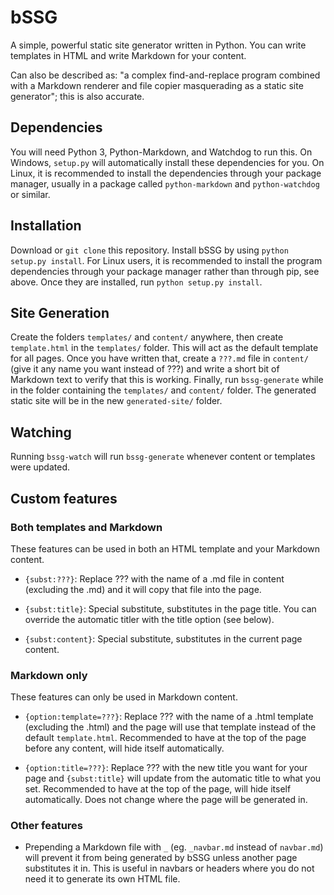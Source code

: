 # bSSG
A simple, powerful static site generator written in Python. You can write templates in HTML and write Markdown for your content.

Can also be described as: "a complex find-and-replace program combined with a Markdown renderer and file copier masquerading as a static site generator"; this is also accurate.

## Dependencies
You will need Python 3, Python-Markdown, and Watchdog to run this. On Windows, `setup.py` will automatically install these dependencies for you. On Linux, it is recommended to install the dependencies through your package manager, usually in a package called `python-markdown` and `python-watchdog` or similar.

## Installation
Download or `git clone` this repository. Install bSSG by using `python setup.py install`. For Linux users, it is recommended to install the program dependencies through your package manager rather than through pip, see above. Once they are installed, run `python setup.py install`.

## Site Generation
Create the folders `templates/` and `content/` anywhere, then create `template.html` in the `templates/` folder. This will act as the default template for all pages. Once you have written that, create a `???.md` file in `content/` (give it any name you want instead of ???) and write a short bit of Markdown text to verify that this is working. Finally, run `bssg-generate` while in the folder containing the `templates/` and `content/` folder. The generated static site will be in the new `generated-site/` folder.

## Watching
Running `bssg-watch` will run `bssg-generate` whenever content or templates were updated.

## Custom features

### Both templates and Markdown
These features can be used in both an HTML template and your Markdown content.

- `{subst:???}`: Replace ??? with the name of a .md file in content (excluding the .md) and it will copy that file into the page.

- `{subst:title}`: Special substitute, substitutes in the page title. You can override the automatic titler with the title option (see below).

- `{subst:content}`: Special substitute, substitutes in the current page content.

### Markdown only
These features can only be used in Markdown content.

- `{option:template=???}`: Replace ??? with the name of a .html template (excluding the .html) and the page will use that template instead of the default `template.html`. Recommended to have at the top of the page before any content, will hide itself automatically.

- `{option:title=???}`: Replace ??? with the new title you want for your page and `{subst:title}` will update from the automatic title to what you set. Recommended to have at the top of the page, will hide itself automatically. Does not change where the page will be generated in.

### Other features
- Prepending a Markdown file with `_` (eg. `_navbar.md` instead of `navbar.md`) will prevent it from being generated by bSSG unless another page substitutes it in. This is useful in navbars or headers where you do not need it to generate its own HTML file.